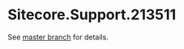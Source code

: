 # Sitecore.Support.213511

See [master branch](https://github.com/sitecoresupport/Sitecore.Support.213511) for details.